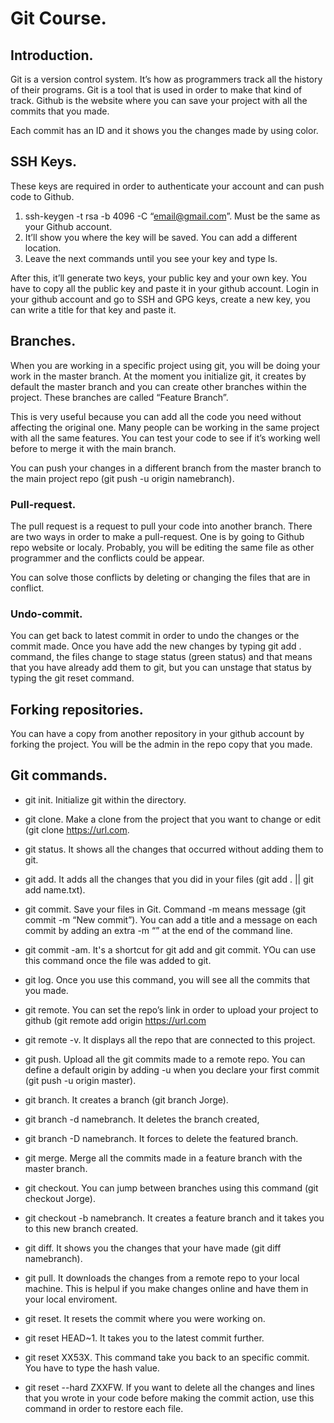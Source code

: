 # Git Course.

##	Introduction.

Git is a version control system. It’s how as programmers track all the history of their programs. Git is a tool that is used in order to make that kind of track. Github is the website where you can save your project with all the commits that you made.

Each commit has an ID and it shows you the changes made by using color.

##	SSH Keys.

These keys are required in order to authenticate your account and can push code to Github. 

1.	ssh-keygen -t rsa -b 4096 -C “email@gmail.com”. Must be the same as your Github account.
2.	It’ll show you where the key will be saved. You can add a different location.
3.	Leave the next commands until you see your key and type ls.

After this, it’ll generate two keys, your public key and your own key. You have to copy all the public key and paste it in your github account. Login in your github account and go to SSH and GPG keys, create a new key, you can write a title for that key and paste it. 

##	Branches.

When you are working in a specific project using git, you will be doing your work in the master branch. At the moment you initialize git, it creates by default the master branch and you can create other branches within the project. These branches are called “Feature Branch”. 

This is very useful because you can add all the code you need without affecting the original one. Many people can be working in the same project with all the same features. You can test your code to see if it’s working well before to merge it with the main branch.

You can push your changes in a different branch from the master branch to the main project repo (git push -u origin namebranch).

### Pull-request.

The pull request is a request to pull your code into another branch. There are two ways in order to make a pull-request. One is by going to Github repo website or localy. 
Probably, you will be editing the same file as other programmer and the conflicts could be appear.

You can solve those conflicts by deleting or changing the files that are in conflict.

### Undo-commit.

You can get back to latest commit in order to undo the changes or the commit made. Once you have add the new changes by typing git add . command, the files change to stage status (green status) and that means that you have already add them to git, but you can unstage that status by typing the git reset command.

## Forking repositories.

You can have a copy from another repository in your github account by forking the project. You will be the admin in the repo copy that you made. 

##	Git commands.

* git init. Initialize git within the directory.

* git clone. Make a clone from the project that you want to change or edit (git clone https://url.com.

* git status. It shows all the changes that occurred without adding them to git.

* git add. It adds all the changes that you did in your files (git add . || git add name.txt).

* git commit. Save your files in Git. Command -m means message (git commit -m “New commit”). You can add a title and a message on each commit by adding an extra -m “” at the end of the command line.

* git commit -am. It's a shortcut for git add and git commit. YOu can use this command once the file was added to git. 

* git log. Once you use this command, you will see all the commits that you made.

* git remote. You can set the repo’s link in order to upload your project to github (git remote add origin https://url.com

* git remote -v. It displays all the repo that are connected to this project.

* git push. Upload all the git commits made to a remote repo. You can define a default origin by adding -u when you declare your first commit (git push -u origin master). 

* git branch. It creates a branch (git branch Jorge).

* git branch -d namebranch. It deletes the branch created,

* git branch -D namebranch. It forces to delete the featured branch.

* git merge. Merge all the commits made in a feature branch with the master branch.

* git checkout. You can jump between branches using this command (git checkout Jorge).

* git checkout -b namebranch. It creates a feature branch and it takes you to this new branch created.

* git diff. It shows you the changes that your have made (git diff namebranch).

* git pull. It downloads the changes from a remote repo to your local machine. This is helpul if you make changes online and have them in your local enviroment.

* git reset. It resets the commit where you were working on.

* git reset HEAD~1. It takes you to the latest commit further.

* git reset XX53X. This command take you back to an specific commit. You have to type the hash value.

* git reset --hard ZXXFW. If you want to delete all the changes and lines that you wrote in your code before making the commit action, use this command in order to restore each file.

